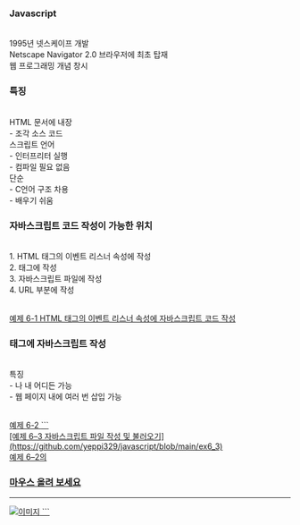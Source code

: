 <h3>Javascript</h3><br>
  1995년 넷스케이프 개발<br>
  Netscape Navigator 2.0 브라우저에 최초 탑재<br>
  웹 프로그래밍 개념 창시<br>
<h3>특징</h3><br>
  HTML 문서에 내장<br>
   - 조각 소스 코드<br>
  스크립트 언어<br>
   - 인터프리터 실행<br>
   - 컴파일 필요 없음<br>
  단순<br>
   - C언어 구조 차용<br>
   - 배우기 쉬움<br>
<h3>자바스크립트 코드 작성이 가능한 위치</h3><br>
  1. HTML 태그의 이벤트 리스너 속성에 작성<br>
  2. <script></script> 태그에 작성<br>
  3. 자바스크립트 파일에 작성<br>
  4. URL 부분에 작성<br>
<br>

[예제 6-1 HTML 태그의 이벤트 리스너 속성에 자바스크립트 코드 작성](https://github.com/yeppi329/javascript/blob/main/ex6_1)
<br>
<h3><script></script> 태그에 자바스크립트 작성</h3><br>
  특징<br>
   - <head></head>나 <body></body> 내 어디든 가능<br>
   - 웹 페이지 내에 여러 번 삽입 가능<br>
   <br>

[예제 6-2 <script>태그에 자바스크립트코드작성](https://github.com/yeppi329/javascript/blob/main/ex6_2)
<br>
<h3>자바스크립트 코드를 별도 파일에 작성</h3>
  자바스크립트 코드 파일 저장<br>
   - 확장자 .js 파일에 저장<br>
   - <script> 태그 없이 자바스크립트 코드만 저장<br>
  여러 웹 페이지에서 불러 사용<br>
   - 웹 페이지마다 자바스크립트 코드 작성 중복 불필요<br>
   - <script> 태그의 src 속성으로 파일을 불러 사용<br>
```
<script src=“파일이름.js”>
    // HTML5부터 이곳에 자바스크립트 코드 추가 작성하면 안 됨
</script>
```
	<br>
[예제 6–3 자바스크립트 파일 작성 및 불러오기](https://github.com/yeppi329/javascript/blob/main/ex6_3)<br>
예제 6–2의 <script> 태그에 들어 있는 자바스크립트 코드를 lib.js 파일에 저장하고 불러와서 사용하도록 수정하라.  <br>
```  
/* 자바스크립트 파일 lib.js */
function over(obj) {
	obj.src="media/banana.png";
}
function out(obj) {
	obj.src="media/apple.png";
}
```
```
<!DOCTYPE html>
<html>
<head><title>외부 파일에 자바스크립트 작성</title>
<script src="lib.js">
</script>
</head>
<body>
<h3>마우스 올려 보세요</h3>
<hr>
<img src="media/apple.png" alt="이미지" 
		onmouseover="over(this)"
		onmouseout="out(this)">
</body>
</html>
```
